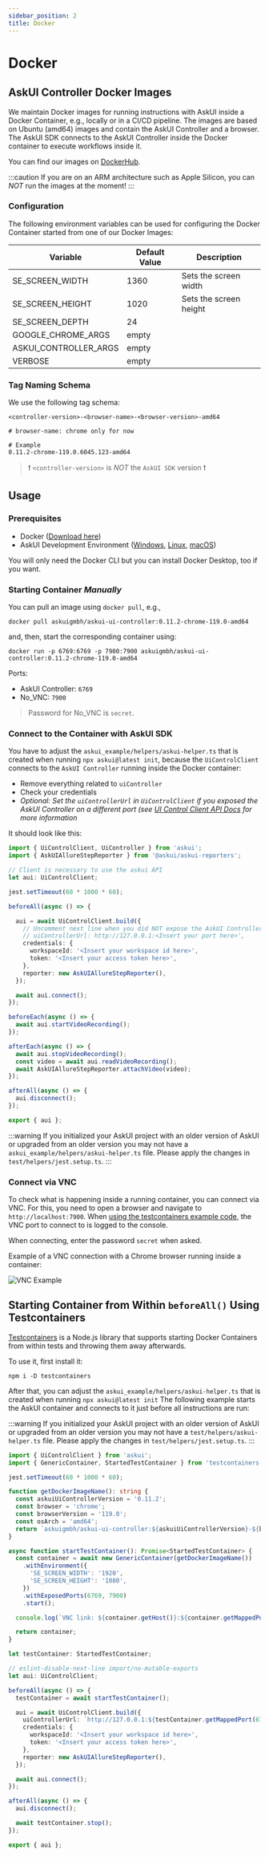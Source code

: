 ```yaml
---
sidebar_position: 2
title: Docker
---
```



# Docker

## AskUI Controller Docker Images

We maintain Docker images for running instructions with AskUI inside a Docker Container, e.g., locally or in a CI/CD pipeline. The images are based on Ubuntu (amd64) images and contain the AskUI Controller and a browser. The AskUI SDK connects to the AskUI Controller inside the Docker container to execute workflows inside it.

You can find our images on [DockerHub](https://hub.docker.com/r/askuigmbh/askui-ui-controller).

:::caution
If you are on an ARM architecture such as Apple Silicon, you can _NOT_ run the images at the moment!
:::

### Configuration

The following environment variables can be used for configuring the Docker Container started from one of our Docker Images:

| Variable | Default Value | Description |
|---|---|---|
| SE_SCREEN_WIDTH | 1360 | Sets the screen width |
| SE_SCREEN_HEIGHT | 1020 | Sets the screen height |
| SE_SCREEN_DEPTH | 24| |
| GOOGLE_CHROME_ARGS | empty | |
| ASKUI_CONTROLLER_ARGS | empty ||
| VERBOSE | empty | |

### Tag Naming Schema
We use the following tag schema:

```
<controller-version>-<browser-name>-<browser-version>-amd64

# browser-name: chrome only for now

# Example
0.11.2-chrome-119.0.6045.123-amd64
```

> ❗️ `<controller-version>` is _NOT_ the `AskUI SDK` version ❗️

## Usage

### Prerequisites
* Docker ([Download here](https://www.docker.com/get-started/))
* AskUI Development Environment ([Windows](../01-Getting%20Started/Installing%20AskUI/getting-started.md), [Linux](../01-Getting%20Started/Installing%20AskUI/getting-started-linux.md), [macOS](../01-Getting%20Started/Installing%20AskUI/getting-started-macos.md))

You will only need the Docker CLI but you can install Docker Desktop, too if you want.

### Starting Container *Manually*
You can pull an image using `docker pull`, e.g.,

```shell
docker pull askuigmbh/askui-ui-controller:0.11.2-chrome-119.0-amd64
```

and, then, start the corresponding container using:

```shell
docker run -p 6769:6769 -p 7900:7900 askuigmbh/askui-ui-controller:0.11.2-chrome-119.0-amd64
```

Ports:

* AskUI Controller: `6769`
* No_VNC: `7900`

> Password for No_VNC is `secret`.

### Connect to the Container with AskUI SDK
You have to adjust the `askui_example/helpers/askui-helper.ts` that is created when running `npx askui@latest init`, because the `UiControlClient` connects to the `AskUI Controller` running inside the Docker container:

* Remove everything related to `uiController`
* Check your credentials
* _Optional: Set the `uiControllerUrl` in `UiControlClient` if you exposed the AskUI Controller on a different port (see [UI Control Client API Docs](../02-Components/askui-ui-control-client.md) for more information_

It should look like this:

```typescript title="askui_example/helper/askui-helper.ts" showLineNumbers
import { UiControlClient, UiController } from 'askui';
import { AskUIAllureStepReporter } from '@askui/askui-reporters';

// Client is necessary to use the askui API
let aui: UiControlClient;

jest.setTimeout(60 * 1000 * 60);

beforeAll(async () => {

  aui = await UiControlClient.build({
    // Uncomment next line when you did NOT expose the AskUI Controller on port 6769
    // uiControllerUrl: http://127.0.0.1:<Insert your port here>',
    credentials: {
      workspaceId: '<Insert your workspace id here>',
      token: '<Insert your access token here>',
    },
    reporter: new AskUIAllureStepReporter(),
  });

  await aui.connect();
});

beforeEach(async () => {
  await aui.startVideoRecording();
});

afterEach(async () => {
  await aui.stopVideoRecording();
  const video = await aui.readVideoRecording();
  await AskUIAllureStepReporter.attachVideo(video);
});

afterAll(async () => {
  aui.disconnect();
});

export { aui };
```

:::warning
If you initialized your AskUI project with an older version of AskUI or upgraded from an older version you may not have a `askui_example/helpers/askui-helper.ts` file. Please apply the changes in `test/helpers/jest.setup.ts`.
:::

### Connect via VNC

To check what is happening inside a running container, you can connect via VNC. For this, you need to open a browser and navigate to `http://localhost:7900`. When [using the testcontainers example code](#starting-container-from-within-beforeall-using-testcontainers), the VNC port to connect to is logged to the console.

When connecting, enter the password `secret` when asked.

Example of a VNC connection with a Chrome browser running inside a container:

![VNC Example](./images/vnc-example.png)

## Starting Container from Within `beforeAll()` Using Testcontainers

[Testcontainers](https://github.com/testcontainers/testcontainers-node) is a Node.js library that supports starting Docker Containers from within tests and throwing them away afterwards.

To use it, first install it:

```shell
npm i -D testcontainers
```

After that, you can adjust the `askui_example/helpers/askui-helper.ts` that is created when running `npx askui@latest init` The following example starts the AskUI container and connects to it just before all instructions are run:

:::warning
If you initialized your AskUI project with an older version of AskUI or upgraded from an older version you may not have a `test/helpers/askui-helper.ts` file. Please apply the changes in `test/helpers/jest.setup.ts`.
:::

```typescript
import { UiControlClient } from 'askui';
import { GenericContainer, StartedTestContainer } from 'testcontainers';

jest.setTimeout(60 * 1000 * 60);

function getDockerImageName(): string {
  const askuiUiControllerVersion = '0.11.2';
  const browser = 'chrome';
  const browserVersion = '119.0';
  const osArch = 'amd64';
  return `askuigmbh/askui-ui-controller:${askuiUiControllerVersion}-${browser}-${browserVersion}-${osArch}`;
}

async function startTestContainer(): Promise<StartedTestContainer> {
  const container = await new GenericContainer(getDockerImageName())
    .withEnvironment({
      'SE_SCREEN_WIDTH': '1920',
      'SE_SCREEN_HEIGHT': '1080',
    })
    .withExposedPorts(6769, 7900)
    .start();

  console.log(`VNC link: ${container.getHost()}:${container.getMappedPort(7900)}`);

  return container;
}

let testContainer: StartedTestContainer;

// eslint-disable-next-line import/no-mutable-exports
let aui: UiControlClient;

beforeAll(async () => {
  testContainer = await startTestContainer();

  aui = await UiControlClient.build({
    uiControllerUrl: `http://127.0.0.1:${testContainer.getMappedPort(6769)}`,
    credentials: {
      workspaceId: '<Insert your workspace id here>',
      token: '<Insert your access token here>',
    },
    reporter: new AskUIAllureStepReporter(),
  });

  await aui.connect();
});

afterAll(async () => {
  aui.disconnect();

  await testContainer.stop();
});

export { aui };

```
